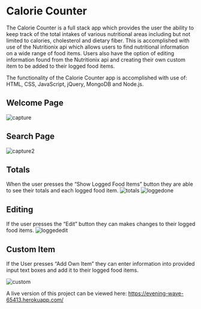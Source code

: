 # Calorie Counter
The Calorie Counter is a full stack app which provides the user the ability to keep track of the total intakes of various nutritional areas including but not limited to calories, cholesterol and dietary fiber. This is accomplished with use of the Nutritionix api which allows users to find nutritional information on a wide range of food items. Users also have the option of editing information found from the Nutritionix api and creating their own custom item to be added to their logged food items.

The functionality of the Calorie Counter app is accomplished with use of: HTML, CSS, JavaScript, jQuery, MongoDB and Node.js.

## Welcome Page

![capture](https://user-images.githubusercontent.com/37277661/43093888-05a189c6-8e77-11e8-8fd0-35bcff13eba0.JPG)

## Search Page

![capture2](https://user-images.githubusercontent.com/37277661/43093914-2141f562-8e77-11e8-8367-e0a1d6d06c8c.JPG)
## Totals
When the user presses the “Show Logged Food Items” button they are able to see their totals and each logged food item.
![totals](https://user-images.githubusercontent.com/37277661/43094040-7efc5bac-8e77-11e8-86a8-a6044f0c5015.jpg)
![loggedone](https://user-images.githubusercontent.com/37277661/43094054-889f338c-8e77-11e8-808e-ea36021981f2.JPG)
## Editing 
If the user presses the “Edit” button they can makes changes to their logged food items.
![loggededit](https://user-images.githubusercontent.com/37277661/43094153-c3ddc1f2-8e77-11e8-96a6-38433fbf7f8f.JPG) 
## Custom Item
If the User presses “Add Own Item” they can enter information into provided input text boxes and add it to their logged food items.

![custom](https://user-images.githubusercontent.com/37277661/43094248-fbb4870a-8e77-11e8-9016-1f041e02b91c.jpg)

A live version of this project can be viewed here:  https://evening-wave-65413.herokuapp.com/
